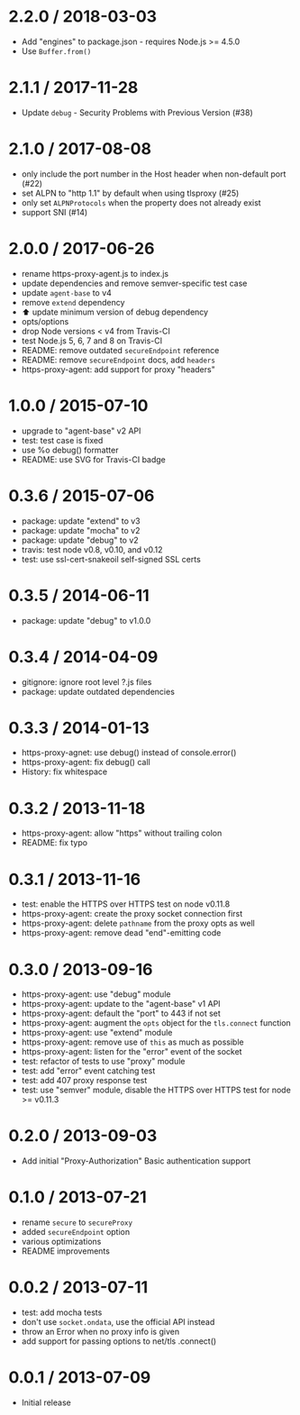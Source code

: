 2.2.0 / 2018-03-03
==================

* Add "engines" to package.json - requires Node.js >= 4.5.0
* Use `Buffer.from()`

2.1.1 / 2017-11-28
==================

* Update `debug` - Security Problems with Previous Version (#38)

2.1.0 / 2017-08-08
==================

* only include the port number in the Host header when non-default port (#22)
* set ALPN to "http 1.1" by default when using tlsproxy (#25)
* only set `ALPNProtocols` when the property does not already exist
* support SNI (#14)

2.0.0 / 2017-06-26
==================

* rename https-proxy-agent.js to index.js
* update dependencies and remove semver-specific test case
* update `agent-base` to v4
* remove `extend` dependency
* :arrow_up: update minimum version of debug dependency
* opts/options
* drop Node versions < v4 from Travis-CI
* test Node.js 5, 6, 7 and 8 on Travis-CI
* README: remove outdated `secureEndpoint` reference
* README: remove `secureEndpoint` docs, add `headers`
* https-proxy-agent: add support for proxy "headers"

1.0.0 / 2015-07-10
==================

* upgrade to "agent-base" v2 API
* test: test case is fixed
* use %o debug() formatter
* README: use SVG for Travis-CI badge

0.3.6 / 2015-07-06
==================

* package: update "extend" to v3
* package: update "mocha" to v2
* package: update "debug" to v2
* travis: test node v0.8, v0.10, and v0.12
* test: use ssl-cert-snakeoil self-signed SSL certs

0.3.5 / 2014-06-11
==================

* package: update "debug" to v1.0.0

0.3.4 / 2014-04-09
==================

* gitignore: ignore root level ?.js files
* package: update outdated dependencies

0.3.3 / 2014-01-13
==================

* https-proxy-agnet: use debug() instead of console.error()
* https-proxy-agent: fix debug() call
* History: fix whitespace

0.3.2 / 2013-11-18
==================

* https-proxy-agent: allow "https" without trailing colon
* README: fix typo

0.3.1 / 2013-11-16
==================

* test: enable the HTTPS over HTTPS test on node v0.11.8
* https-proxy-agent: create the proxy socket connection first
* https-proxy-agent: delete `pathname` from the proxy opts as well
* https-proxy-agent: remove dead "end"-emitting code

0.3.0 / 2013-09-16
==================

* https-proxy-agent: use "debug" module
* https-proxy-agent: update to the "agent-base" v1 API
* https-proxy-agent: default the "port" to 443 if not set
* https-proxy-agent: augment the `opts` object for the `tls.connect` function
* https-proxy-agent: use "extend" module
* https-proxy-agent: remove use of `this` as much as possible
* https-proxy-agent: listen for the "error" event of the socket
* test: refactor of tests to use "proxy" module
* test: add "error" event catching test
* test: add 407 proxy response test
* test: use "semver" module, disable the HTTPS over HTTPS test for node >= v0.11.3

0.2.0 / 2013-09-03
==================

* Add initial "Proxy-Authorization" Basic authentication support

0.1.0 / 2013-07-21
==================

* rename `secure` to `secureProxy`
* added `secureEndpoint` option
* various optimizations
* README improvements

0.0.2 / 2013-07-11
==================

* test: add mocha tests
* don't use `socket.ondata`, use the official API instead
* throw an Error when no proxy info is given
* add support for passing options to net/tls .connect()

0.0.1 / 2013-07-09
==================

* Initial release
